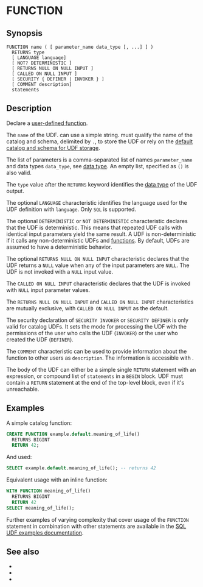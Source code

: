 # FUNCTION

## Synopsis

```text
FUNCTION name ( [ parameter_name data_type [, ...] ] )
  RETURNS type
  [ LANGUAGE language]
  [ NOT? DETERMINISTIC ]
  [ RETURNS NULL ON NULL INPUT ]
  [ CALLED ON NULL INPUT ]
  [ SECURITY { DEFINER | INVOKER } ]
  [ COMMENT description]
  statements
```

## Description

Declare a [user-defined function](/udf). 

The `name` of the UDF. [](udf-inline) can use a simple string. [](udf-catalog)
must qualify the name of the catalog and schema, delimited by `.`, to store the
UDF or rely on the [default catalog and schema for UDF
storage](/admin/properties-sql-environment).

The list of parameters is a comma-separated list of names `parameter_name` and
data types `data_type`, see [data type](/language/types). An empty list, specified as
`()` is also valid.

The `type` value after the `RETURNS` keyword identifies the [data
type](/language/types) of the UDF output.

The optional `LANGUAGE` characteristic identifies the language used for the UDF
definition with `language`. Only `SQL` is supported.

The optional `DETERMINISTIC` or `NOT DETERMINISTIC` characteristic declares that
the UDF is deterministic. This means that repeated UDF calls with identical
input parameters yield the same result. A UDF is non-deterministic if it calls
any non-deterministic UDFs and [functions](/functions). By default, UDFs are
assumed to have a deterministic behavior.

The optional `RETURNS NULL ON NULL INPUT` characteristic declares that the UDF
returns a `NULL` value when any of the input parameters are `NULL`. The UDF is
not invoked with a `NULL` input value.

The `CALLED ON NULL INPUT` characteristic declares that the UDF is invoked with
`NULL` input parameter values.

The `RETURNS NULL ON NULL INPUT` and `CALLED ON NULL INPUT` characteristics are
mutually exclusive, with `CALLED ON NULL INPUT` as the default.

The security declaration of `SECURITY INVOKER` or `SECURITY DEFINER` is only
valid for catalog UDFs. It sets the mode for processing the UDF with the
permissions of the user who calls the UDF (`INVOKER`) or the user who created
the UDF (`DEFINER`).

The `COMMENT` characteristic can be used to provide information about the
function to other users as `description`. The information is accessible with
[](/sql/show-functions).

The body of the UDF can either be a simple single `RETURN` statement with an
expression, or compound list of `statements` in a `BEGIN` block. UDF must
contain a `RETURN` statement at the end of the top-level block, even if it's
unreachable.

## Examples

A simple catalog function:

```sql
CREATE FUNCTION example.default.meaning_of_life()
  RETURNS BIGINT
  RETURN 42;
```

And used:

```sql
SELECT example.default.meaning_of_life(); -- returns 42
```

Equivalent usage with an inline function:

```sql
WITH FUNCTION meaning_of_life()
  RETURNS BIGINT
  RETURN 42
SELECT meaning_of_life();
```

Further examples of varying complexity that cover usage of the `FUNCTION`
statement in combination with other statements are available in the [SQL
UDF examples documentation](/udf/sql/examples).

## See also

* [](/udf)
* [](/udf/sql)
* [](/sql/create-function)

